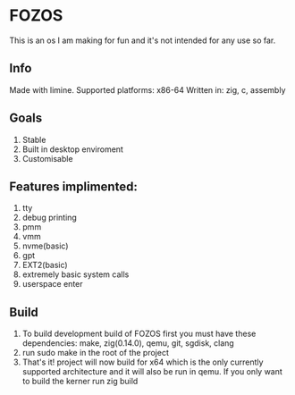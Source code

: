 # FOZOS
This is an os I am making for fun and it's not intended for any use so far.
## Info

Made with limine.
Supported platforms: x86-64
Written in: zig, c, assembly
## Goals
  1. Stable
  2. Built in desktop enviroment
  3. Customisable
## Features implimented:
  1. tty
  2. debug printing
  3. pmm
  4. vmm
  5. nvme(basic)
  6. gpt
  7. EXT2(basic)
  8. extremely basic system calls
  9. userspace enter
## Build
  1. To build development build of FOZOS first you must have these dependencies: make, zig(0.14.0), qemu, git, sgdisk, clang 
  2. run sudo make in the root of the project
  3. That's it! project will now build for x64 which is the only currently supported architecture
  and it will also be run in qemu.
If you only want to build the kerner run zig build
